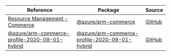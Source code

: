 | Reference | Package | Source |
|---|---|---|
|[Resource Management - Commerce](arm-commerce-readme.md)|[@azure/arm-commerce](https://www.npmjs.com/package/@azure/arm-commerce)|[GitHub](https://github.com/Azure/azure-sdk-for-js/blob/main/)|
|[@azure/arm-commerce-profile-2020-09-01-hybrid](arm-commerce-profile-2020-09-01-hybrid-readme.md)|[@azure/arm-commerce-profile-2020-09-01-hybrid](https://www.npmjs.com/package/@azure/arm-commerce-profile-2020-09-01-hybrid)|[GitHub](https://github.com/Azure/azure-sdk-for-js/blob/main/sdk/commerce/arm-commerce-profile-2020-09-01-hybrid)|
